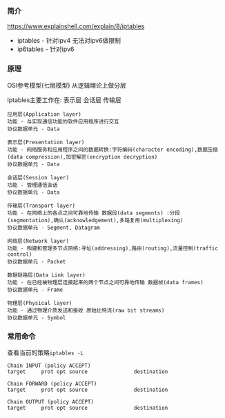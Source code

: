 ### 简介


https://www.explainshell.com/explain/8/iptables

* iptables - 针对ipv4  无法对ipv6做限制
* ip6tables - 针对ipv6

### 原理


OSI参考模型(七层模型) 从逻辑理论上做分层


Iptables主要工作在: 表示层 会话层 传输层

```
应用层(Application layer) 
功能 - 与实现通信功能的软件应用程序进行交互
协议数据单元 - Data

表示层(Presentation layer)
功能 - 网络服务和应用程序之间的数据转换:字符编码(character encoding),数据压缩(data compression),加密解密(encryption decryption)
协议数据单元 - Data

会话层(Session layer)
功能 - 管理通信会话
协议数据单元 - Data

传输层(Transport layer)
功能 - 在网络上的各点之间可靠地传输 数据段(data segments) :分段(segmentation),确认(acknowledgement),多路复用(multiplexing)
协议数据单元 - Segment, Datagram

网络层(Network layer)
功能 - 构建和管理多节点网络:寻址(addressing),路由(routing),流量控制(traffic control)
协议数据单元 - Packet

数据链路层(Data Link layer)
功能 - 在已经被物理层连接起来的两个节点之间可靠地传输 数据帧(data frames)
协议数据单元 - Frame

物理层(Physical layer)
功能 - 通过物理介质发送和接收 原始比特流(raw bit streams)
协议数据单元 - Symbol
```


### 常用命令

查看当前的策略`iptables -L`
```
Chain INPUT (policy ACCEPT)
target     prot opt source               destination         

Chain FORWARD (policy ACCEPT)
target     prot opt source               destination         

Chain OUTPUT (policy ACCEPT)
target     prot opt source               destination 
```
